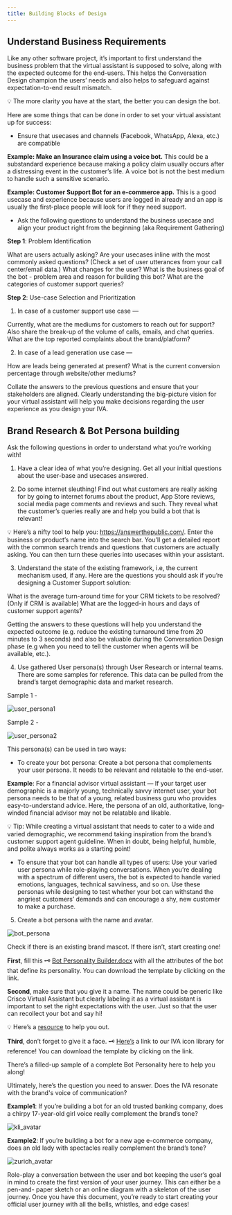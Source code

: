 ```yaml
---
title: Building Blocks of Design
---
```


## Understand Business Requirements

Like any other software project, it’s important to first understand the business problem that the virtual assistant is supposed to solve, along with the expected outcome for the end-users. This helps the Conversation Design champion the users’ needs and also helps to safeguard against expectation-to-end result mismatch.

💡 The more clarity you have at the start, the better you can design the bot. 

Here are some things that can be done in order to set your virtual assistant up for success:

- Ensure that usecases and channels (Facebook, WhatsApp, Alexa, etc.) are compatible

**Example: Make an Insurance claim using a voice bot.**
This could be a substandard experience because making a policy claim usually occurs after a distressing event in the customer’s life. A voice bot is not the best medium to handle such a sensitive scenario.

**Example: Customer Support Bot for an e-commerce app.**
This is a good usecase and experience because users are logged in already and an app is usually the first-place people will look for if they need support.

- Ask the following questions to understand the business usecase and align your product right from the beginning (aka Requirement Gathering)

**Step 1**: Problem Identification

What are users actually asking? Are your usecases inline with the most commonly asked questions? (Check a set of user utterances from your call center/email data.)
What changes for the user?
What is the business goal of the bot - problem area and reason for building this bot?
What are the categories of customer support queries? 

**Step 2**: Use-case Selection and Prioritization

1. In case of a customer support use case —

Currently, what are the mediums for customers to reach out for support? Also share the break-up of the volume of calls, emails, and chat queries.
What are the top reported complaints about the brand/platform?

2. In case of a lead generation use case —

How are leads being generated at present?
What is the current conversion percentage through website/other mediums? 

Collate the answers to the previous questions and ensure that your stakeholders are aligned. Clearly understanding the big-picture vision for your virtual assistant will help you make decisions regarding the user experience as you design your IVA. 

## Brand Research & Bot Persona building

Ask the following questions in order to understand what you’re working with!

1. Have a clear idea of what you’re designing. Get all your initial questions about the user-base and usecases answered. 

2. Do some internet sleuthing! Find out what customers are really asking for by going to internet forums about the product, App Store reviews, social media page comments and reviews and such. They reveal what the customer’s queries really are and help you build a bot that is relevant!

💡 Here’s a nifty tool to help you: https://answerthepublic.com/. Enter the business or product’s name into the search bar. You’ll get a detailed report with the common search trends and questions that customers are actually asking. You can then turn these queries into usecases within your assistant.  

3. Understand the state of the existing framework, i.e, the current mechanism used, if any. Here are the questions you should ask if you’re designing a Customer Support solution:

  What is the average turn-around time for your CRM tickets to be resolved? (Only if CRM is available)
  What are the logged-in hours and days of customer support agents?

Getting the answers to these questions will help you understand the expected outcome (e.g. reduce the existing turnaround time from 20 minutes to 3 seconds) and also be valuable during the Conversation Design phase (e.g when you need to tell the customer when agents will be available, etc.).

4. Use gathered User persona(s) through User Research or internal teams. There are some samples for reference. This data can be pulled from the brand’s target demographic data and market research.

Sample 1 -

![user_persona1](/assets/userpersona1.png)

Sample 2 -

![user_persona2](/assets/userpersona2.png)

  This persona(s) can be used in two ways:

  - To create your bot persona: Create a bot persona that complements your user persona. It needs to be relevant and relatable to the end-user.

  **Example**: For a financial advisor virtual assistant — 
  If your target user demographic is a majorly young, technically savvy internet user, your bot persona needs to be that of a young, related business guru who provides easy-to-understand advice. Here, the persona of an old, authoritative, long-winded financial advisor may not be relatable and likable. 

💡 Tip: While creating a virtual assistant that needs to cater to a wide and varied demographic, we recommend taking inspiration from the brand’s customer support agent guideline. When in doubt, being helpful, humble, and polite always works as a starting point!

  - To ensure that your bot can handle all types of users: Use your varied user persona while role-playing conversations. When you’re dealing with a spectrum of different users, the bot is expected to handle varied emotions, languages, technical savviness, and so on. Use these personas while designing to test whether your bot can withstand the angriest customers’ demands and can encourage a shy, new customer to make a purchase.

5. Create a bot persona with the name and avatar. 

![bot_persona](/assets/botpersona.png)

  Check if there is an existing brand mascot. If there isn’t, start creating one! 

  **First**, fill this 🗝 [Bot Personality Builder.docx](https://github.com/hellohaptik/docs_haptik/files/6732334/Bot.Personality.Builder.docx) with all the attributes of the bot that define its personality. You can download the template by clicking on the link.
  
  **Second**, make sure that you give it a name. The name could be generic like Crisco Virtual Assistant but clearly labeling it as a virtual assistant is important   to set the right expectations with the user. Just so that the user can recollect your bot and say hi! 

💡 Here’s a [resource](https://blog.ubisend.com/discover-chatbots/best-chatbot-names) to help you out.

  **Third**,  don’t forget to give it a face. 🗝 [Here’s](/assets/IVA_Avatars.pptx) a link to our IVA icon library for reference! You can download the template by clicking on the link. 

  There’s a filled-up sample of a complete Bot Personality here to help you along!

  Ultimately, here’s the question you need to answer. Does the IVA resonate with the brand's voice of communication?
  
  **Example1**: If you’re building a bot for an old trusted banking company, does a chirpy 17-year-old girl voice really complement the brand’s tone?

![kli_avatar](/assets/kliavatar.png)

  **Example2**: If you’re building a bot for a new age e-commerce company, does an old lady with spectacles really complement the brand’s tone?

![zurich_avatar](/assets/zuriavatar.png)

  Role-play a conversation between the user and bot keeping the user’s goal in mind to create the first version of your user journey. This can either be a pen-and-   paper sketch or an online diagram with a skeleton of the user journey. Once you have this document, you’re ready to start creating your official user journey with   all the bells, whistles, and edge cases!
